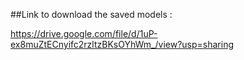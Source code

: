##Link to download the saved models :

https://drive.google.com/file/d/1uP-ex8muZtECnyifc2rzltzBKsOYhWm_/view?usp=sharing
